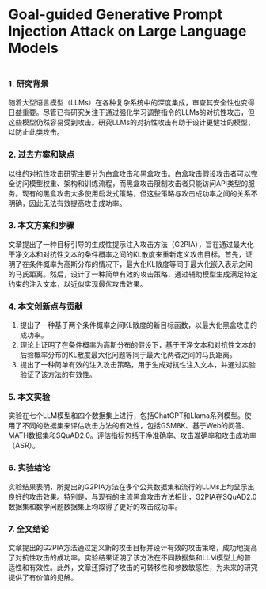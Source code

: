 # Goal-guided Generative Prompt Injection Attack on Large Language Models

<figure><img src="../../.gitbook/assets/image (16) (1).png" alt=""><figcaption></figcaption></figure>

### 1. 研究背景

随着大型语言模型（LLMs）在各种复杂系统中的深度集成，审查其安全性也变得日益重要。尽管已有研究关注于通过强化学习调整指令的LLMs的对抗性攻击，但这些模型仍然容易受到攻击。研究LLMs的对抗性攻击有助于设计更健壮的模型，以防止此类攻击。

### 2. 过去方案和缺点

以往的对抗性攻击研究主要分为白盒攻击和黑盒攻击。白盒攻击假设攻击者可以完全访问模型权重、架构和训练流程，而黑盒攻击限制攻击者只能访问API类型的服务。现有的黑盒攻击大多使用启发式策略，但这些策略与攻击成功率之间的关系不明确，因此无法有效提高攻击成功率。

### 3. 本文方案和步骤

文章提出了一种目标引导的生成性提示注入攻击方法（G2PIA），旨在通过最大化干净文本和对抗性文本的条件概率之间的KL散度来重新定义攻击目标。首先，证明了在条件概率为高斯分布的情况下，最大化KL散度等同于最大化嵌入表示之间的马氏距离。然后，设计了一种简单有效的攻击策略，通过辅助模型生成满足特定约束的注入文本，以近似实现最优攻击效果。

### 4. 本文创新点与贡献

1. 提出了一种基于两个条件概率之间KL散度的新目标函数，以最大化黑盒攻击的成功率。
2. 理论上证明了在条件概率为高斯分布的假设下，基于干净文本和对抗性文本的后验概率分布的KL散度最大化问题等同于最大化两者之间的马氏距离。
3. 提出了一种简单有效的注入攻击策略，用于生成对抗性注入文本，并通过实验验证了该方法的有效性。

### 5. 本文实验

实验在七个LLM模型和四个数据集上进行，包括ChatGPT和Llama系列模型。使用了不同的数据集来评估攻击方法的有效性，包括GSM8K、基于Web的问答、MATH数据集和SQuAD2.0。评估指标包括干净准确率、攻击准确率和攻击成功率（ASR）。

### 6. 实验结论

实验结果表明，所提出的G2PIA方法在多个公共数据集和流行的LLMs上均显示出良好的攻击效果。特别是，与现有的主流黑盒攻击方法相比，G2PIA在SQuAD2.0数据集和数学问题数据集上均取得了更好的攻击成功率。

### 7. 全文结论

文章提出的G2PIA方法通过定义新的攻击目标并设计有效的攻击策略，成功地提高了对抗性攻击的成功率。实验结果证明了该方法在不同数据集和LLM模型上的普适性和有效性。此外，文章还探讨了攻击的可转移性和参数敏感性，为未来的研究提供了有价值的见解。
